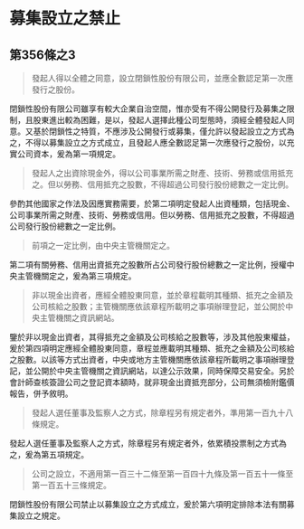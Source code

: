 # 募集設立之禁止

## 第356條之3

> 發起人得以全體之同意，設立閉鎖性股份有限公司，並應全數認足第一次應發行之股份。

閉鎖性股份有限公司雖享有較大企業自治空間，惟亦受有不得公開發行及募集之限制，且股東進出較為困難，是以，發起人選擇此種公司型態時，須經全體發起人同意。又基於閉鎖性之特質，不應涉及公開發行或募集，僅允許以發起設立之方式為之，不得以募集設立之方式成立，且發起人應全數認足第一次應發行之股份，以充實公司資本，爰為第一項規定。

> 發起人之出資除現金外，得以公司事業所需之財產、技術、勞務或信用抵充之。但以勞務、信用抵充之股數，不得超過公司發行股份總數之一定比例。

參酌其他國家之作法及因應實務需要，於第二項明定發起人出資種類，包括現金、公司事業所需之財產、技術、勞務或信用。但以勞務、信用抵充之股數，不得超過公司發行股份總數之一定比例。

> 前項之一定比例，由中央主管機關定之。

第二項有關勞務、信用出資抵充之股數所占公司發行股份總數之一定比例，授權中央主管機關定之，爰為第三項規定。

> 非以現金出資者，應經全體股東同意，並於章程載明其種類、抵充之金額及公司核給之股數；主管機關應依該章程所載明之事項辦理登記，並公開於中央主管機關之資訊網站。

鑒於非以現金出資者，其得抵充之金額及公司核給之股數等，涉及其他股東權益，爰於第四項明定應經全體股東同意，章程並應載明其種類、抵充之金額及公司核給之股數。以該等方式出資者，中央或地方主管機關應依該章程所載明之事項辦理登記，並公開於中央主管機關之資訊網站，以達公示效果，同時保障交易安全。另於會計師查核簽證公司之登記資本額時，就非現金出資抵充部分，公司無須檢附鑑價報告，併予敘明。

> 發起人選任董事及監察人之方式，除章程另有規定者外，準用第一百九十八條規定。

發起人選任董事及監察人之方式，除章程另有規定者外，依累積投票制之方式為之，爰為第五項規定。

> 公司之設立，不適用第一百三十二條至第一百四十九條及第一百五十一條至第一百五十三條規定。  

閉鎖性股份有限公司禁止以募集設立之方式成立，爰於第六項明定排除本法有關募集設立之規定。
